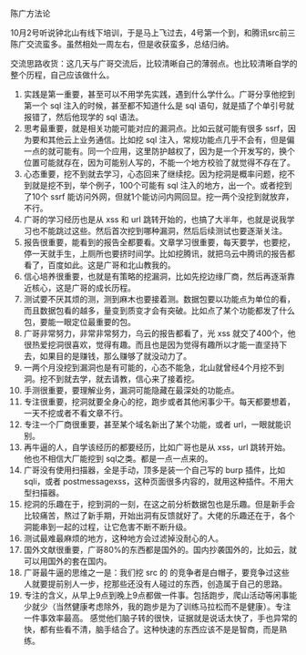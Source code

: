 陈广方法论

10月2号听说钟北山有线下培训，于是马上飞过去，4号第一个到，和腾讯src前三陈广交流蛮多。虽然相处一周左右，但是收获蛮多，总结归纳。

交流思路收货：这几天与广哥交流后，比较清晰自己的薄弱点。也比较清晰自学的整个历程，自己应该做什么。
1. 实践是第一重要，甚至可以不用学先实践，遇到什么学什么。广哥分享他挖到第一个 sql 注入的时候，甚至都不知道什么是 sql 语句，就是插了个单引号就报错了，然后他现学的 sql 语法。
2. 思考最重要，就是相关功能可能对应的漏洞点。比如云就可能有很多 ssrf，因为要和其他云上业务通信。比如挖 sql 注入，常规功能点几乎不会有，但是偏一点的就可能有。同一个应用，这里防护越权了，因为是一个开发写的，换个位置可能就存在，因为可能别人写的，不能一个地方校验了就觉得不存在了。
3. 心态重要，挖不到就去学习，心态回来了继续挖。因为挖洞是概率问题，挖不到就是挖不到，举个例子，100个可能有 sql 注入的地方，出一个。或者挖到了10个 ssrf 能访问外网，但就1个能访问内网回显。挖一两个没挖到就放弃，不行。
4. 广哥的学习经历也是从 xss 和 url 跳转开始的，也搞了大半年，也就是说我学习也不能跳过这些。然后首次挖到哪种漏洞，然后后续测试也要逐渐关注。
5. 报告很重要，能看到的报告全都要看。文章学习很重要，每天要学，也要挖，停一天就手生，上厕所也要挤时间学。比如挖腾讯，就把乌云中腾讯的报告都看了，百度如此。这是广哥和北山教我的。
6. 信心培养很重要，也就是有策略的挖漏洞，比如先挖边缘厂商，然后再逐渐靠近核心，这是广哥的成长历程。
7. 测试要不厌其烦的测，测到麻木也要接着测。数据包要以功能点为单位的看，而且数据包看的越多，量变到质变才会有突破。比如点了某个功能都发了什么包，要能一眼定位最重要的包。
8. 广哥非常努力，非常非常努力，乌云的报告都看了，光 xss 就交了400个，他很热爱挖洞很喜欢，觉得有趣。而且也是因为觉得有趣所以才能一直坚持下去，如果目的是赚钱，那么赚够了就没动力了。
9. 一两个月没挖到漏洞也是有可能的，心态不能急，北山就曾经4个月挖不到洞。挖不到就去学，就去请教，信心来了接着挖。
10. 手测很重要，要理解业务，漏洞可能隐藏在最深处的功能点。
11. 专注很重要，挖洞就要全身心的挖，跑步或者其他闲事少干。每天都要想着，一天不挖或者不看文章不行。
12. 专注一个厂商很重要，甚至某个域名新出了某个功能，或者 url，一眼就能识别。
13. 再牛逼的人，自学该经历的都要经历，比如广哥也是从 xss，url 跳转开始。他也不相信大厂能挖到 sql之类。都是一点一点来的。
14. 广哥没有使用扫描器，全是手动，顶多是装一个自己写的 burp 插件，比如 sqli，或者 postmessagexss，这种页面很多内容的，就用这种插件。不用大型扫描器。
15. 挖洞的乐趣在于，挖到洞的一刻，在这之前分析数据包也是乐趣。但是新手会比较痛苦，熬过了新手期，开始出洞有反馈就好了。大佬的乐趣还在于，各个洞能串到一起的过程，让它危害不断不断升级。
16. 测试最难最麻烦的地方，这种地方会过滤掉没耐心的人。
17. 国外文献很重要，广哥80%的东西都是国外的。国内抄袭国外的，比如云，就可以用国外的套在国内。
18. 广哥最牛逼的思维之一是：我们挖 src 的 的竞争者是白帽子，要竞争过这些人就要提前别人一步，挖那些还没有人碰过的东西，创造属于自己的思路。
19. 专注的含义，从早上9点到晚上9点都做一件事。包括跑步，爬山活动等闲事能少就少（当然健康考虑除外，我的跑步是为了训练马拉松而不是健康）。专注一件事效率最高。
感觉他们脑子转的很快，证据就是说话太快了，手也异常的快，都有些看不清，脑手结合了。这种快速的东西应该不是是智商，而是熟练。